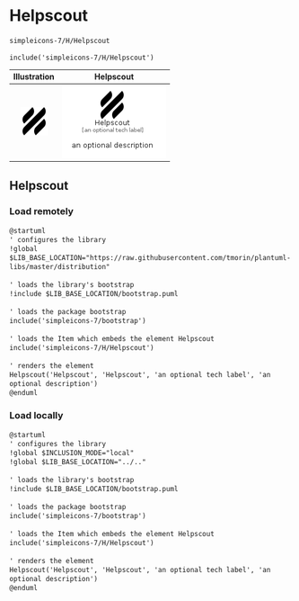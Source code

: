 # Helpscout


```text
simpleicons-7/H/Helpscout
```

```text
include('simpleicons-7/H/Helpscout')
```



| Illustration | Helpscout |
| :---: | :---: |
| ![illustration for Illustration](../../simpleicons-7/H/Helpscout.png) | ![illustration for Helpscout](../../simpleicons-7/H/Helpscout.Local.png) |




## Helpscout

### Load remotely
```plantuml
@startuml
' configures the library
!global $LIB_BASE_LOCATION="https://raw.githubusercontent.com/tmorin/plantuml-libs/master/distribution"

' loads the library's bootstrap
!include $LIB_BASE_LOCATION/bootstrap.puml

' loads the package bootstrap
include('simpleicons-7/bootstrap')

' loads the Item which embeds the element Helpscout
include('simpleicons-7/H/Helpscout')

' renders the element
Helpscout('Helpscout', 'Helpscout', 'an optional tech label', 'an optional description')
@enduml
```

### Load locally
```plantuml
@startuml
' configures the library
!global $INCLUSION_MODE="local"
!global $LIB_BASE_LOCATION="../.."

' loads the library's bootstrap
!include $LIB_BASE_LOCATION/bootstrap.puml

' loads the package bootstrap
include('simpleicons-7/bootstrap')

' loads the Item which embeds the element Helpscout
include('simpleicons-7/H/Helpscout')

' renders the element
Helpscout('Helpscout', 'Helpscout', 'an optional tech label', 'an optional description')
@enduml
```

